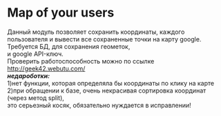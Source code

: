 # Map of your users
Данный модуль позволяет сохранить координаты, каждого пользователя
и вывести все сохраненные точки на карту google.
Требуется БД, для сохранения геометок, <br>
и google API-ключ.<br>
Проверить работоспособность можно по ссылке http://geek42.webutu.com/ <br>
<b><i>недароботки:</b></i><br>
1)нет функции, которая определяла бы координаты по клику на карте  <br>
2)при обращении к базе, очень некрасивая сортировка координат (через метод split),  <br>
это серьезный косяк, обязательно нуждается в исправлении! 
